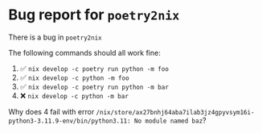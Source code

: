 # Bug report for `poetry2nix`

There is a bug in `poetry2nix`

The following commands should all work fine:

1. ✅ `nix develop -c poetry run python -m foo`
2. ✅ `nix develop -c python -m foo`
3. ✅ `nix develop -c poetry run python -m bar`
4. ❌ `nix develop -c python -m bar`

Why does 4 fail with error `/nix/store/ax27bnhj64aba7ilab3jz4gpyvsym16i-python3-3.11.9-env/bin/python3.11: No module named baz`?
